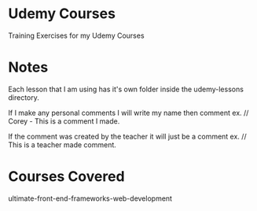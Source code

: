 # Udemy Courses
Training Exercises for my Udemy Courses

# Notes
Each lesson that I am using has it's own folder inside the udemy-lessons directory. 

If I make any personal comments I will write my name then comment ex. // Corey - This is a comment I made.

If the comment was created by the teacher it will just be a comment ex. // This is a teacher made comment.

# Courses Covered
ultimate-front-end-frameworks-web-development